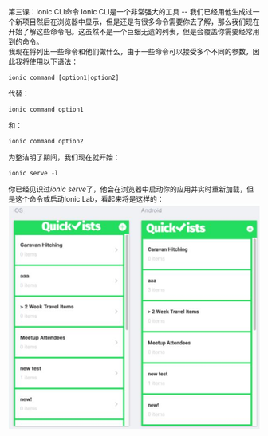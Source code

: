 第三课：Ionic CLI命令
Ionic CLI是一个非常强大的工具 -- 我们已经用他生成过一个新项目然后在浏览器中显示，但是还是有很多命令需要你去了解，那么我们现在开始了解这些命令吧。这虽然不是一个巨细无遗的列表，但是会覆盖你需要经常用到的命令。  
我现在将列出一些命令和他们做什么，由于一些命令可以接受多个不同的参数，因此我将使用以下语法：  
```shell
ionic command [option1|option2]
```
代替：
```shell
ionic command option1
```
和：
```shell
ionic command option2
```
为整洁明了期间，我们现在就开始：
```shell
ionic serve -l
```
你已经见识过*ionic serve*了，他会在浏览器中启动你的应用并实时重新加载，但是这个命令或启动Ionic Lab，看起来将是这样的：  
![ionic lab](/imgs/1.3.1.jpg)  